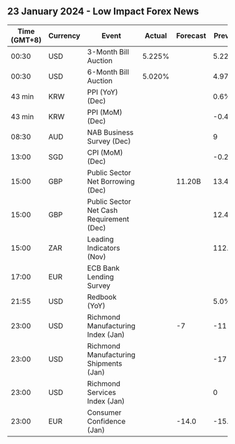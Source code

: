 ## 23 January 2024 - Low Impact Forex News

| Time (GMT+8) | Currency | Event | Actual | Forecast | Previous |
|------|----------|-------|--------|----------|----------|
| 00:30 | USD | 3-Month Bill Auction | 5.225% |  | 5.225% |
| 00:30 | USD | 6-Month Bill Auction | 5.020% |  | 4.975% |
| 43 min | KRW | PPI (YoY) (Dec) |  |  | 0.6% |
| 43 min | KRW | PPI (MoM) (Dec) |  |  | -0.4% |
| 08:30 | AUD | NAB Business Survey (Dec) |  |  | 9 |
| 13:00 | SGD | CPI (MoM) (Dec) |  |  | -0.20% |
| 15:00 | GBP | Public Sector Net Borrowing (Dec) |  | 11.20B | 13.41B |
| 15:00 | GBP | Public Sector Net Cash Requirement (Dec) |  |  | 12.453B |
| 15:00 | ZAR | Leading Indicators (Nov) |  |  | 112.00% |
| 17:00 | EUR | ECB Bank Lending Survey |  |  |  |
| 21:55 | USD | Redbook (YoY) |  |  | 5.0% |
| 23:00 | USD | Richmond Manufacturing Index (Jan) |  | -7 | -11 |
| 23:00 | USD | Richmond Manufacturing Shipments (Jan) |  |  | -17 |
| 23:00 | USD | Richmond Services Index (Jan) |  |  | 0 |
| 23:00 | EUR | Consumer Confidence (Jan) |  | -14.0 | -15.0 |
